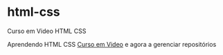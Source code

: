 # html-css
 Curso em Video HTML CSS

 Aprendendo HTML CSS <a href="https://www.youtube.com/cursoemvideo">Curso em Video</a> e agora a gerenciar repositórios
